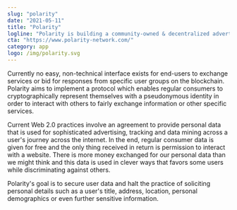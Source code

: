 ```yaml
---
slug: "polarity"
date: "2021-05-11"
title: "Polarity"
logline: "Polarity is building a community-owned & decentralized advertising network on Solana."
cta: "https://www.polarity-network.com/"
category: app
logo: /img/polarity.svg
---
```


Currently no easy, non-technical interface exists for end-users to exchange services or bid for responses from specific user groups on the blockchain. Polarity aims to implement a protocol which enables regular consumers to cryptographically represent themselves with a pseudonymous identity in order to interact with others to fairly exchange information or other specific services.

Current Web 2.0 practices involve an agreement to provide personal data that is used for sophisticated advertising, tracking and data mining across a user's journey across the internet. In the end, regular consumer data is given for free and the only thing received in return is permission to interact with a website. There is more money exchanged for our personal data than we might think and this data is used in clever ways that favors some users while discriminating against others.

Polarity's goal is to secure user data and halt the practice of soliciting personal details such as a user's title, address, location, personal demographics or even further sensitive information.
